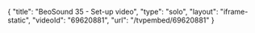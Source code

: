 {
    "title": "BeoSound 35 - Set-up video",
    "type": "solo",
    "layout": "iframe-static",
    "videoId": "69620881",
    "url": "\/tvpembed\/69620881"
}